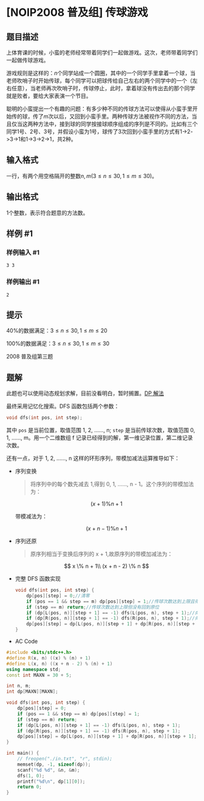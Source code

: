 # [NOIP2008 普及组] 传球游戏

## 题目描述

上体育课的时候，小蛮的老师经常带着同学们一起做游戏。这次，老师带着同学们一起做传球游戏。

游戏规则是这样的：$n$个同学站成一个圆圈，其中的一个同学手里拿着一个球，当老师吹哨子时开始传球，每个同学可以把球传给自己左右的两个同学中的一个（左右任意），当老师再次吹哨子时，传球停止，此时，拿着球没有传出去的那个同学就是败者，要给大家表演一个节目。

聪明的小蛮提出一个有趣的问题：有多少种不同的传球方法可以使得从小蛮手里开始传的球，传了$m$次以后，又回到小蛮手里。两种传球方法被视作不同的方法，当且仅当这两种方法中，接到球的同学按接球顺序组成的序列是不同的。比如有三个同学$1$号、$2$号、$3$号，并假设小蛮为$1$号，球传了$3$次回到小蛮手里的方式有$1$->$2$->$3$->$1$和$1$->$3$->$2$->$1$，共$2$种。

## 输入格式

一行，有两个用空格隔开的整数$n,m(3 \le n \le 30,1 \le m \le 30)$。

## 输出格式

$1$个整数，表示符合题意的方法数。

## 样例 #1

### 样例输入 #1

```
3 3
```

### 样例输出 #1

```
2
```

## 提示

40%的数据满足：$3 \le n \le 30,1 \le m \le 20$

100%的数据满足：$3 \le n \le 30,1 \le m \le 30$

2008 普及组第三题

## 题解

此题也可以使用动态规划求解，目前没看明白，暂时搁置。[DP 解法](https://www.luogu.com.cn/problem/solution/P1057)

最终采用记忆化搜索。DFS 函数包括两个参数：

```c++
void dfs(int pos, int step);
```

其中 `pos` 是当前位置，取值范围 1, 2, ……, n; `step` 是当前传球次数，取值范围 0, 1, ……, m。用一个二维数组 f 记录已经得到的解，第一维记录位置，第二维记录次数。

还有一点，对于 1, 2, ……, n 这样的环形序列，带模加减法运算推导如下：

- 序列变换

  > 将序列中的每个数先减去 1,得到 0, 1, ……, n - 1。这个序列的带模加法为：

  $$
  (x + 1) \% n + 1
  $$

  带模减法为：

  $$
  (x + n - 1) \% n + 1
  $$

- 序列还原

  > 原序列相当于变换后序列的 x + 1,故原序列的带模加减法为：

  $$
  x \% n + 1\\
  (x + n - 2) \% n
  $$

- 完整 DFS 函数实现

  ```c++
  void dfs(int pos, int step) {
      dp[pos][step] = 0;//清零
      if (pos == 1 && step == m) dp[pos][step] = 1;//传球次数达到上限且得到一个解
      if (step == m) return;//传球次数达到上限但没有回到原位
      if (dp[L(pos, n)][step + 1] == -1) dfs(L(pos, n), step + 1);//向左，即带模减法
      if (dp[R(pos, n)][step + 1] == -1) dfs(R(pos, n), step + 1);//向右，即带模加法
      dp[pos][step] = dp[L(pos, n)][step + 1] + dp[R(pos, n)][step + 1];//合并左右解
  }

  ```

- AC Code

```c++
#include <bits/stdc++.h>
#define R(x, n) ((x) % (n) + 1)
#define L(x, n) ((x + n - 2) % (n) + 1)
using namespace std;
const int MAXN = 30 + 5;

int n, m;
int dp[MAXN][MAXN];

void dfs(int pos, int step) {
    dp[pos][step] = 0;
    if (pos == 1 && step == m) dp[pos][step] = 1;
    if (step == m) return;
    if (dp[L(pos, n)][step + 1] == -1) dfs(L(pos, n), step + 1);
    if (dp[R(pos, n)][step + 1] == -1) dfs(R(pos, n), step + 1);
    dp[pos][step] = dp[L(pos, n)][step + 1] + dp[R(pos, n)][step + 1];
}

int main() {
    // freopen("./in.txt", "r", stdin);
    memset(dp, -1, sizeof(dp));
    scanf("%d %d", &n, &m);
    dfs(1, 0);
    printf("%d\n", dp[1][0]);
    return 0;
}
```
